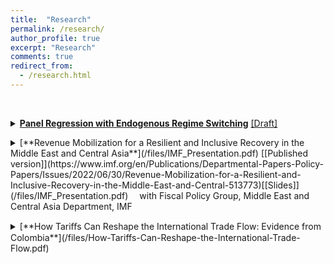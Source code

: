```yaml
---
title:  "Research"
permalink: /research/
author_profile: true
excerpt: "Research"
comments: true
redirect_from:
  - /research.html
---
```

<br>

<p></p>
<details>
<summary markdown='span'>
<a href="/files/Panel_Regression_with_ERS.pdf" style="text-decoration: none; color: '#4a4e52'; text-decoration-color='#4a4e52';font-weight: bold;">
<span style="font-weight: bold; text-decoration: underline; text-decoration-color: '#4a4e52'; color: inherit;" onmouseover="this.style.color='#69b0c5'; this.style.textDecorationColor='#69b0c5';" onmouseout="this.style.color='#4a4e52'; this.style.textDecorationColor='#4a4e52';">Panel Regression with Endogenous Regime Switching</span></a>
<a href="/files/Panel_Regression_with_ERS.pdf" style="text-decoration: none; color: '#4a4e52'; text-decoration-color='#4a4e52';">
<span style="text-decoration: underline; text-decoration-color: '#4a4e52'; color: '#4a4e52';" onmouseover="this.style.color='#69b0c5'; this.style.textDecorationColor='#69b0c5';" onmouseout="this.style.color='#4a4e52'; this.style.textDecorationColor='#4a4e52';">[Draft]</span></a> 
</summary>


<a href="/files/Panel_Regression_with_ERS.pdf" style="text-decoration: none; color: '#4a4e52'; text-decoration-color='#4a4e52';font-weight: bold;">
<span style="font-weight: bold; text-decoration: underline; text-decoration-color: '#4a4e52'; color: '#4a4e52';" onmouseover="this.style.color='#69b0c5'; this.style.textDecorationColor='#69b0c5';" onmouseout="this.style.color='#4a4e52'; this.style.textDecorationColor='#4a4e52';">[Draft]</span></a> 



<p><em>This paper investigates the time variation in the Captial Asset Pricing Model (CAPM) betas by introducing a new approach that models panel regressions with endogenous regime-switching using a latent autoregressive factor. For our estimation, we model the CAPM using portfolio returns sorted on book-to-market ratio, where the factor loadings, the pricing errors, and the volatility of the error terms can vary across high and low volatility states of the market. We find that the behavior of this asset pricing model significantly differs across different volatility regimes and its performance improves significantly, especially when it is evaluated during the times where the market is in the low volatility regime.</em></p>


</details>

<p></p>

<details>
<summary markdown='span'>
[**Revenue Mobilization for a Resilient and Inclusive Recovery in the Middle East and Central Asia**](/files/IMF_Presentation.pdf)   [[Published version]](https://www.imf.org/en/Publications/Departmental-Papers-Policy-Papers/Issues/2022/06/30/Revenue-Mobilization-for-a-Resilient-and-Inclusive-Recovery-in-the-Middle-East-and-Central-513773)[[Slides]](/files/IMF_Presentation.pdf)  
&emsp;with Fiscal Policy Group, Middle East and Central Asia Department, IMF 
</summary>      

<p><em>Domestic revenue mobilization has been a longstanding challenge for countries in the Middle East and Central Asia. Insufficient revenue has often constrained priority social and infrastructure spending, reducing countries’ ability to reach the Sustainable Development Goals, improve growth prospects, and address climate related challenges. Moreover, revenue shortfalls have often been compensated by large and sustained debt accumulation, raising vulnerabilities in some countries, and limiting fiscal space to address future shocks. The COVID-19 pandemic and the war in Ukraine have compounded challenges to sustainable public finances, underscoring the need for revenue mobilization efforts. The recent global crises have also exacerbated existing societal inequalities and highlighted the importance of raising revenues in an efficient and equitable manner. This paper examines the scope for additional tax revenue mobilization and discusses policies to gradually raise tax revenue while supporting resilient growth and inclusion in the Middle East and Central Asia. The paper’s main findings are that excluding hydrocarbon revenues, the region’s average tax intake lags those of other regions; the region’s fragile and conflict-affected states (FCS) face particular challenges in mobilizing tax revenue; In general, there is considerable scope to raise additional tax revenue; countries have made efforts to raise tax collection, but challenges remain; tax policy design, notably low tax rates and pervasive tax exemptions, is an important factor driving tax revenue shortfalls; weak tax compliance, reflecting both structural features and challenges in revenue administration, also plays a role; and personal income tax systems in the region vary in their progressivity—the extent to which the average tax rate increases with income—and in their ability to redistribute income. These findings provide insights for policy action to raise revenue while supporting resilient growth and inclusion. The paper’s analysis points to these priorities for the region to improve both efficiency and equity of tax systems: improving tax policy design to broaden the tax base and increase progressivity and redistributive capacity; strengthening revenue administration to improve compliance; and implementing structural reforms to incentivize tax compliance, formalization, and economic diversification.</em></p>

</details>
<p></p>



<details>
<summary markdown='span'>
[**How Tariﬀs Can Reshape the International Trade Flow: Evidence from Colombia**](/files/How-Tariffs-Can-Reshape-the-International-Trade-Flow.pdf)          
</summary>

<p><em>This paper argues that trade barriers such as tariffs can cause more harm than benefit, resulting in lower income, reduced employment, and lower economic output. While tariffs may afford short-term protection for domestic industries, they do so at the expense of other industries and consumers in the economy, resulting in less efficient allocation of resources and slower economic growth. The paper examines the short-run effects of the United States-Colombia Trade Promotion Agreement (CTPA) in 2012 on Colombia's economy, which aimed to eliminate tariffs and other barriers to trade in goods and services between the United States and Colombia. The paper analyzes the impact of the agreement on sectors such as metal and ores, infrastructure and machinery, transport equipment, autos and auto parts, building products, paper and paper products, and consumer goods. The paper concludes that the effects of tariffs depend on the incidence of tariffs, and consumers and firms who buy foreign products can gain from lower tariffs as the final price will be lower for them.</em></p>
</details>
<br>